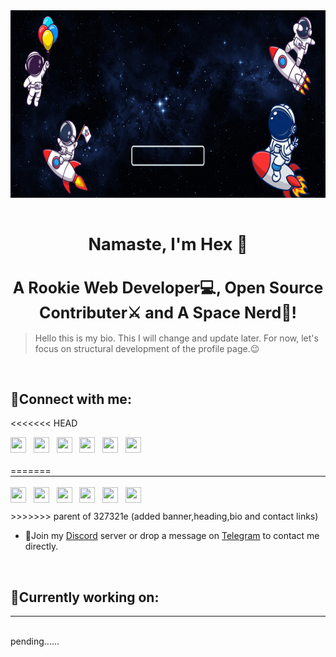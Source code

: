 <div><img src="static/banner2.gif" width="1000px" height="300px" alt="my_banner"></div>
<br>
<h2 align="center" style="font-size:27px;">Namaste, I'm Hex 🙏</h2>
<h1 align="center" style="font-size:25px;">A Rookie Web Developer💻, Open Source Contributer⚔️ and A Space Nerd🚀!</h1>  

>Hello this is my bio. This I will change and update later. For now, let's focus on structural development of the profile page.😉

<br>

## 🤝Connect with me:
<<<<<<< HEAD
  
<div>
    <a href="https://discord.gg/awybScJC"><img height="25px" width="25px" src="https://cdn-icons-png.flaticon.com/512/5968/5968756.png"></a>&nbsp;&nbsp;
    <a href="https://www.reddit.com/user/thehexdev"><img height="25px" width="25px" src="https://cdn-icons-png.flaticon.com/512/3670/3670226.png"></a>&nbsp;&nbsp;
    <a href="https://replit.com/@thehexdev"><img height="25px" width="25px" src="https://encrypted-tbn0.gstatic.com/images?q=tbn:ANd9GcQlSywj2OHTEYOJ6odcOLkzA03Ny1Rkq4FcDQ42oR4hgfGuqpU-APrGE3t-&s=10"></a>&nbsp;&nbsp;
    <a href="https://t.me/snymgoel"><img height="25px" width="25px" src="https://cdn-icons-png.flaticon.com/512/5968/5968804.png"></a>&nbsp;&nbsp;
    <a href="https://linkedin.com/in/snymgoel"><img height="25px" width="25px" src="https://cdn-icons-png.flaticon.com/512/3536/3536505.png"></a>&nbsp;&nbsp;
    <a href="https://medium.com/@sanyamgoel"><img height="25px" width="25px" src="https://cdn-icons-png.flaticon.com/512/5968/5968906.png" ></a>
</div><br>
=======
<hr style="margin:0;"><br>
<div style="margin-bottom:10px;">
    <a href="https://discord.gg/awybScJC"><img style="height:25px; width:25px;" src="https://cdn-icons-png.flaticon.com/512/5968/5968756.png"></a>&nbsp;&nbsp;
    <a href="https://www.reddit.com/user/thehexdev"><img style="height:25px; width:25px;" src="https://cdn-icons-png.flaticon.com/512/3670/3670226.png"></a>&nbsp;&nbsp;
    <a href="https://replit.com/@thehexdev"><img style="height:25px; width:25px;" src="https://encrypted-tbn0.gstatic.com/images?q=tbn:ANd9GcQlSywj2OHTEYOJ6odcOLkzA03Ny1Rkq4FcDQ42oR4hgfGuqpU-APrGE3t-&s=10"></a>&nbsp;&nbsp;
    <a href="https://t.me/snymgoel"><img style="height:25px; width:25px;" src="https://cdn-icons-png.flaticon.com/512/5968/5968804.png"></a>&nbsp;&nbsp;
    <a href="https://linkedin.com/in/snymgoel"><img style="height:25px; width:25px;" src="https://cdn-icons-png.flaticon.com/512/3536/3536505.png"></a>&nbsp;&nbsp;
    <a href="https://medium.com/@sanyamgoel"><img style="height:25px; width:25px;" src="https://cdn-icons-png.flaticon.com/512/5968/5968906.png" ></a>
</div>
>>>>>>> parent of 327321e (added banner,heading,bio and contact links)

* 💬Join my [Discord](https://discord.gg/awybScJC) server or drop a message on [Telegram](https://t.me/iamsanyamgoel) to contact me directly.

<br>

## 🔭Currently working on:
<hr style="margin:0;"><br>

pending......
